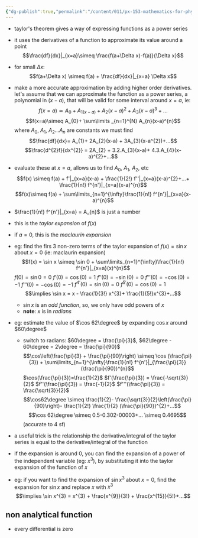 ```yaml
---
{"dg-publish":true,"permalink":"/content/011/px-153-mathematics-for-physicists/term-1/px-153-f-series/px-153-f1-taylor-series/","noteIcon":"1","created":"2025-08-27T13:14:08.651+01:00","updated":"2024-11-26T19:37:24.000+00:00"}
---
```


- taylor's theorem gives a way of expressing functions as a power series
- it uses the derivatives of a function to approximate its value around a point
$$\frac{df}{dx}|_{x=a}\simeq \frac{f(a+\Delta x)-f(a)}{\Delta x}$$
- for small $\Delta x$: 
$$f(a+\Delta x) \simeq f(a) + \frac{df}{dx}|_{x=a} \Delta x$$
- make a more accurate approximation by adding higher order derivatives. let's assume that we can approximate the function as a power series, a polynomial in $(x-a)$, that will be valid for some interval around $x=a$, ie: 
$$f(x=a)\simeq A_{0} + A_{1(x-a)} + A_{2}(x-a)^{2}+ A_{3}(x-a)^{3}+...$$
$$f(x=a)\simeq A_{0}+ \sum\limits _{n=1}^{N} A_{n}(x-a)^{n}$$ where $A_{0}$, $A_{1}$, $A_{2}...A_{n}$ are constants we must find
$$\frac{df}{dx}= A_{1}+ 2A_{2}(x-a) + 3A_{3}(x-a^{2})+...$$
$$\frac{d^{2}f}{dx^{2}} = 2A_{2} + 3.2.A_{3}(x-a)+ 4.3.A_{4}(x-a)^{2}+...$$
- evaluate these at $x=a$, allows us to find $A_{0}$, $A_{1}$, $A_{2}$, etc
$$f(x) \simeq f(a) + f'|_{x=a}(x-a) + \frac{1}{2!} f''|_{x=a}(x-a)^{2}+...+ \frac{1}{n!} f^{n'}|_{x=a}(x-a)^{n}$$
$$f(x)\simeq f(a) + \sum\limits_{n=1}^{\infty}\frac{1}{n!} f^{n'}|_{x=a}(x-a)^{n}$$ 
- $\frac{1}{n!} f^{n'}|_{x=a} = A_{n}$ is just a number 
- this is the *taylor expansion* of $f(x)$
- if $a=0$, this is the *maclaurin expansion*

- eg: find the firs 3 non-zero terms of the taylor expansion of $f(x)=\sin x$ about $x=0$ (ie: maclaurin expansion)
		$$f(x) = \sin x \simeq \sin 0 + \sum\limits_{n=1}^{\infty}\frac{1}{n!} f^{n'}|_{x=a}(x)^{n}$$
			$f(0) = \sin 0 = 0$
			$f'(0) = \cos(0) = 1$
			$f''(0)= -\sin(0) = 0$
			$f'''(0)= -\cos(0) = -1$
			$f'''(0)= -\cos(0) = -1$
			$f^{4'}(0)= \sin(0) = 0$
			$f^{5'}(0)= \cos(0) = 1$
	$$\implies \sin x = x - \frac{1}{3!} x^{3}+ \frac{1}{5!}x^{3}+...$$
	- $\sin x$ is an *odd function*, so, we only have odd powers of $x$
	- **note**: $x$ is in $radians$

- eg: estimate the value of $\cos 62\degree$ by expanding $\cos x$ around $60\degree$
	- switch to radians: $60\degree = \frac{\pi}{3}$, $62\degree - 60\degree = 2\degree = \frac{\pi}{90}$
		$$\cos\left(\frac{\pi}{3} + \frac{\pi}{90}\right) \simeq \cos (\frac{\pi}{3}) + \sum\limits_{n=1}^{\infty}\frac{1}{n!} f^{n'}|_{\frac{\pi}{3}}(\frac{\pi}{90})^{n}$$
		$\cos(\frac{\pi}{3})=\frac{1}{2}$
		$f'(\frac{\pi}{3}) = \frac{-\sqrt{3}}{2}$
		$f''(\frac{\pi}{3}) = \frac{-1}{2}$
		$f'''(\frac{\pi}{3}) = \frac{\sqrt{3}}{2}$
	$$\cos62\degree \simeq \frac{1}{2}- \frac{\sqrt{3}}{2}\left(\frac{\pi}{90}\right)- \frac{1}{2!} \frac{1}{2} (\frac{\pi}{90})^{2}+...$$
		$$\cos 62\degree \simeq  0.5-0.302-00003+... \simeq 0.4695$$
		(accurate to 4 sf)

- a useful trick is the relationship the derivative/integral of the taylor series is equal to the derivative/integral of the function
- if the expansion is around $0$, you can find the expansion of a power of the independent variable (eg: $x^{3}$), by substituting it into the taylor expansion of the function of $x$
- eg: if you want to find the expansion of $\sin x^{3}$ about $x=0$, find the expansion for $\sin x$ and replace $x$ with $x^3$ 
$$\implies \sin x^{3} = x^{3} + \frac{x^{9}}{3!} + \frac{x^{15}}{5!}+...$$
## non analytical function
- every differential is zero